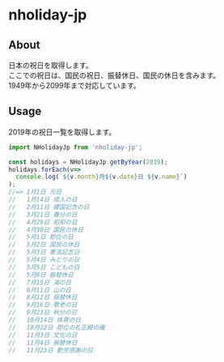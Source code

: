 # nholiday-jp

## About

日本の祝日を取得します。  
ここでの祝日は、国民の祝日、振替休日、国民の休日を含みます。  
1949年から2099年まで対応しています。

## Usage

2019年の祝日一覧を取得します。

```js
import NHolidayJp from 'nholiday-jp';

const holidays = NHolidayJp.getByYear(2019);
holidays.forEach(v=>
  console.log(`${v.month}月${v.date}日 ${v.name}`)
);
//=> 1月1日 元日
//   1月14日 成人の日
//   2月11日 建国記念の日
//   3月21日 春分の日
//   4月29日 昭和の日
//   4月30日 国民の休日
//   5月1日 即位の日
//   5月2日 国民の休日
//   5月3日 憲法記念日
//   5月4日 みどりの日
//   5月5日 こどもの日
//   5月6日 振替休日
//   7月15日 海の日
//   8月11日 山の日
//   8月12日 振替休日
//   9月16日 敬老の日
//   9月23日 秋分の日
//   10月14日 体育の日
//   10月22日 即位の礼正殿の儀
//   11月3日 文化の日
//   11月4日 振替休日
//   11月23日 勤労感謝の日
```